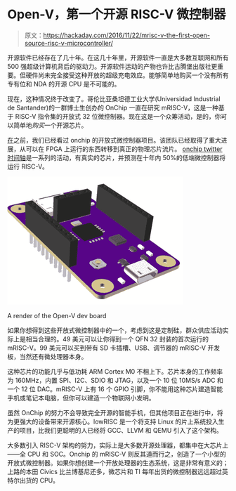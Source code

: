 # Open-V，第一个开源 RISC-V 微控制器

> 原文：<https://hackaday.com/2016/11/22/mrisc-v-the-first-open-source-risc-v-microcontroller/>

开源软件已经存在了几十年。在这几十年里，开源软件一直是大多数互联网和所有 500 强超级计算机背后的驱动力。开源软件运动的产物也许比古腾堡出版社更重要。但硬件尚未完全接受这种开放的超级充电效应。能够简单地购买一个没有所有专有位和 NDA 的开源 CPU 是不可能的。

现在，这种情况终于改变了。哥伦比亚桑坦德工业大学(Universidad Industrial de Santander)的一群博士生创办的 OnChip 一直在研究 mRISC-V，这是一种基于 RISC-V 指令集的开放式 32 位微控制器。现在这是一个众筹活动，是的，你可以简单地*购买*一个开源芯片。

[在](http://hackaday.com/2016/10/10/the-journey-toward-a-completely-open-microcontroller/)之前，我们已经看过 onchip 的开放式微控制器项目。该团队已经取得了重大进展，从可以在 FPGA 上运行的东西转移到真正的物理芯片流片。 [onchip twitter 时间轴](https://twitter.com/onchipUIS)是一系列的活动，有真实的芯片，并预测在十年内 50%的低端微控制器将运行 RISC-V。

[![](img/96d781c64aefff5cc17a2c92d00ef2d3.png)](https://hackaday.com/wp-content/uploads/2016/11/render.jpg)

A render of the Open-V dev board

如果你想得到这些开放式微控制器中的一个，考虑到这是定制硅，群众供应活动实际上是相当合理的。49 美元可以让你得到一个 QFN 32 封装的首次运行的 mRISC-V。99 美元可以买到带有 SD 卡插槽、USB、调节器的 mRISC-V 开发板，当然还有微处理器本身。

这种芯片的功能几乎与低功耗 ARM Cortex M0 不相上下。芯片本身的工作频率为 160MHz，内置 SPI、I2C、SDIO 和 JTAG，以及一个 10 位 10MS/s ADC 和一个 12 位 DAC。mRISC-V 上有 16 个 GPIO 引脚，你不能用这种芯片建造智能手机或笔记本电脑，但你可以建造一个物联网小发明。

虽然 OnChip 的努力不会导致完全开源的智能手机，但其他项目正在进行中，将为更强大的设备带来开源核心。lowRISC 是一个将支持 Linux 的片上系统投入生产的项目，比我们更聪明的人已经将 GCC、LLVM 和 QEMU 引入了这个架构。

大多数引入 RISC-V 架构的努力，实际上是大多数开源处理器，都集中在大芯片上——全 CPU 和 SOC。Onchip 的 mRISC-V 则反其道而行之，创造了一个小型的开放式微控制器。如果你想创建一个开放处理器的生态系统，这是非常有意义的；上路的本田 Civics 比兰博基尼还多，微芯片和 TI 每年出货的微控制器远远超过英特尔出货的 CPU。